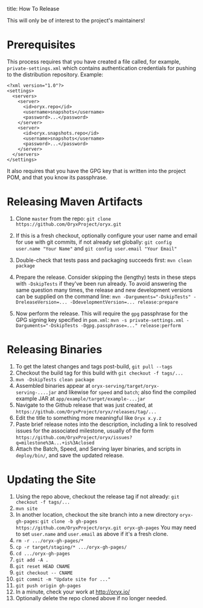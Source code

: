 title: How To Release
  
This will only be of interest to the project's maintainers!

# Prerequisites

This process requires that you have created a file called, for example, `private-settings.xml` which contains authentication credentials for pushing to the distribution repository. Example:

```
<?xml version="1.0"?>
<settings>
  <servers>
    <server>
      <id>oryx.repo</id>
      <username>snapshots</username>
      <password>...</password>
    </server>
    <server>
      <id>oryx.snapshots.repo</id>
      <username>snapshots</username>
      <password>...</password>
    </server>
  </servers>
</settings>
```

It also requires that you have the GPG key that is written into the project POM, and that you know its passphrase.

# Releasing Maven Artifacts

1. Clone `master` from the repo: `git clone https://github.com/OryxProject/oryx.git`

1. If this is a fresh checkout, optionally configure your user name and email for use with git commits, if not already set globally:
`git config user.name "Your Name"` and `git config user.email "Your Email"`

1. Double-check that tests pass and packaging succeeds first: `mvn clean package`

1. Prepare the release. Consider skipping the (lengthy) tests in these steps with `-DskipTests` if they've been run 
already. To avoid answering the same question many times, the release and new development versions can be 
supplied on the command line:
`mvn -Darguments="-DskipTests" -DreleaseVersion=... -DdevelopmentVersion=... release:prepare`

1. Now perform the release. This will require the `gpg` passphrase for the GPG signing key specified in `pom.xml`:
`mvn -s private-settings.xml -Darguments="-DskipTests -Dgpg.passphrase=..." release:perform`

# Releasing Binaries

1. To get the latest changes and tags post-build, `git pull --tags`
1. Checkout the build tag for this build with `git checkout -f tags/...`
1. `mvn -DskipTests clean package`
1. Assembled binaries appear at `oryx-serving/target/oryx-serving-....jar` and likewise for `speed` and `batch`; also find the compiled example JAR at `app/example/target/example-...jar`
1. Navigate to the Github release that was just created, at `https://github.com/OryxProject/oryx/releases/tag/...`
1. Edit the title to something more meaningful like `Oryx x.y.z`
1. Paste brief release notes into the description, including a link to resolved issues for the associated milestone, usually of the form `https://github.com/OryxProject/oryx/issues?q=milestone%3A...+is%3Aclosed`
1. Attach the Batch, Speed, and Serving layer binaries, and scripts in `deploy/bin/`, and save the updated release.

# Updating the Site

1. Using the repo above, checkout the release tag if not already: `git checkout -f tags/...`
1. `mvn site`
1. In another location, checkout the site branch into a new directory `oryx-gh-pages`:
`git clone -b gh-pages https://github.com/OryxProject/oryx.git oryx-gh-pages`
You may need to set `user.name` and `user.email` as above if it's a fresh clone.
1. `rm -r .../oryx-gh-pages/*`
1. `cp -r target/staging/* .../oryx-gh-pages/`
1. `cd .../oryx-gh-pages`
1. `git add -A .`
1. `git reset HEAD CNAME`
1. `git checkout -- CNAME`
1. `git commit -m "Update site for ..."`
1. `git push origin gh-pages`
1. In a minute, check your work at http://oryx.io/
1. Optionally delete the repo cloned above if no longer needed.